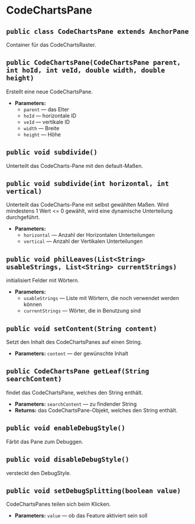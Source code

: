 # CodeChartsPane


## `public class CodeChartsPane extends AnchorPane`

Container für das CodeChartsRaster.

## `public CodeChartsPane(CodeChartsPane parent, int hoId, int veId, double width, double height)`

Erstellt eine neue CodeChartsPane.

 * **Parameters:**
   * `parent` — das Elter
   * `hoId` — horizontale ID
   * `veId` — vertikale ID
   * `width` — Breite
   * `height` — Höhe

## `public void subdivide()`

Unterteilt das CodeCharts-Pane mit den default-Maßen.

## `public void subdivide(int horizontal, int vertical)`

Unterteilt das CodeCharts-Pane mit selbst gewählten Maßen. Wird mindestens 1 Wert <= 0 gewählt, wird eine dynamische Unterteilung durchgeführt.

 * **Parameters:**
   * `horizontal` — Anzahl der Horizontalen Unterteilungen
   * `vertical` — Anzahl der Vertikalen Unterteilungen

## `public void philLeaves(List<String> usableStrings, List<String> currentStrings)`

initialisiert Felder mit Wörtern.

 * **Parameters:**
   * `usableStrings` — Liste mit Wörtern, die noch verwendet werden können
   * `currentStrings` — Wörter, die in Benutzung sind

## `public void setContent(String content)`

Setzt den Inhalt des CodeChartsPanes auf einen String.

 * **Parameters:** `content` — der gewünschte Inhalt

## `public CodeChartsPane getLeaf(String searchContent)`

findet das CodeChartsPane, welches den String enthält.

 * **Parameters:** `searchContent` — zu findender String
 * **Returns:** das CodeChartsPane-Objekt, welches den String enthält.

## `public void enableDebugStyle()`

Färbt das Pane zum Debuggen.

## `public void disableDebugStyle()`

versteckt den DebugStyle.

## `public void setDebugSplitting(boolean value)`

CodeChartsPanes teilen sich beim Klicken.

 * **Parameters:** `value` — ob das Feature aktiviert sein soll
